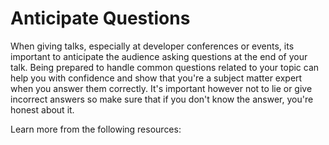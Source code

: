 # Anticipate Questions

When giving talks, especially at developer conferences or events, its important to anticipate the audience asking questions at the end of your talk. Being prepared to handle common questions related to your topic can help you with confidence and show that you're a subject matter expert when you answer them correctly. It's important however not to lie or give incorrect answers so make sure that if you don't know the answer, you're honest about it.

Learn more from the following resources:

